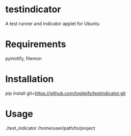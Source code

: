 # testindicator
A test runner and indicator applet for Ubuntu

# Requirements
pyinotify, filemon

# Installation
pip install git+https://github.com/logileifs/testindicator.git

# Usage
./test_indicator /home/user/path/to/project
